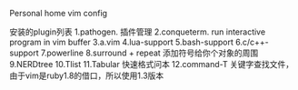 Personal home vim config

安装的plugin列表
1.pathogen. 插件管理
2.conqueterm. run interactive program in vim buffer
3.a.vim
4.lua-support
5.bash-support
6.c/c++-support
7.powerline
8.surround + repeat 添加符号给你个对象的周围
9.NERDtree
10.Tlist
11.Tabular 快速格式问本
12.command-T 关键字查找文件，由于vim是ruby1.8的借口，所以使用1.3版本



